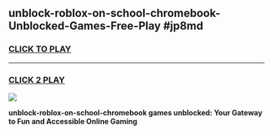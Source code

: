 
## unblock-roblox-on-school-chromebook-Unblocked-Games-Free-Play #jp8md
<h3>
<a href="https://us.freeplayer.one?title=unblock-roblox-on-school-chromebook&ref=9M">CLICK TO PLAY</a></h3>
<hr>

<h3>
<a href="https://us.freeplayer.one?title=unblock-roblox-on-school-chromebook&ref=9M">CLICK 2 PLAY</a>
  
</h3>

<a href="https://us.freeplayer.one?title=unblock-roblox-on-school-chromebook&ref=9M"><img src="https://clearcache.store/games.png"></a>


**unblock-roblox-on-school-chromebook games unblocked: Your Gateway to Fun and Accessible Online Gaming**
